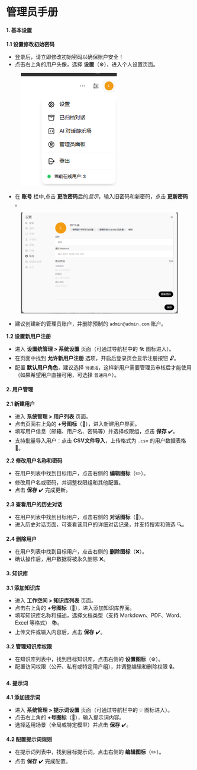 # 管理员手册



#### **1. 基本设置**

**1.1 设置修改初始密码**

* 登录后，请立即修改初始密码以确保账户安全！
* 点击右上角的用户头像，选择 **设置**（⚙️），进入个人设置页面。

<figure><img src=".gitbook/assets/image.png" alt=""><figcaption></figcaption></figure>

* 在 **账号** 栏中,点击 **更改密码**后&#x7684;_&#x663E;示_，输入旧密码和新密码，点击 **更新密码** ️。

<figure><img src=".gitbook/assets/image (2).png" alt=""><figcaption></figcaption></figure>

* 建议创建新的管理员账户，并删除预制的 `admin@admin.com` 账户。

**1.2 设置新用户注册**

* 进入 **设置统管理 > 系统设置** 页面（可通过导航栏中的 🛠️ 图标进入）。
* 在页面中找到 **允许新用户注册** 选项，开启后登录页会显示注册按钮 🔓。
* 配置 **默认用户角色**，建议选择 `待激活`，这样新用户需要管理员审核后才能使用（如果希望用户直接可用，可选择 `普通用户`）。

#### **2. 用户管理**

**2.1 新建用户**

* 进入 **系统管理 > 用户列表** 页面。
* 点击页面右上角的 **+号图标**（👥），进入新建用户界面。
* 填写用户信息（邮箱、用户名、密码等）并选择权限组，点击 **保存** ✔️。
* 支持批量导入用户：点击 **CSV文件导入**，上传格式为 `.csv` 的用户数据表格 📁。

**2.2 修改用户名称和密码**

* 在用户列表中找到目标用户，点击右侧的 **编辑图标**（✏️）。
* 修改用户名或密码，并调整权限组和其他配置。
* 点击 **保存** ✔️ 完成更新。

**2.3 查看用户的历史对话**

* 在用户列表中找到目标用户，点击右侧的 **对话图标**（💬）。
* 进入历史对话页面，可查看该用户的详细对话记录，并支持搜索和筛选 🔍。

**2.4 删除用户**

* 在用户列表中找到目标用户，点击右侧的 **删除图标**（❌）。
* 确认操作后，用户数据将被永久删除 ❌。

#### **3. 知识库**

**3.1 添加知识库**

* 进入 **工作空间 > 知识库列表** 页面。
* 点击右上角的 **+号图标**（📁），进入添加知识库界面。
* 填写知识库名称和描述，选择文档类型（支持 Markdown、PDF、Word、Excel 等格式） 📚。
* 上传文件或输入内容后，点击 **保存** ✔️。

**3.2 管理知识库权限**

* 在知识库列表中，找到目标知识库，点击右侧的 **设置图标**（⚙️）。
* 配置访问权限（公开、私有或特定用户组），并调整编辑和删除权限 🔒。

#### **4. 提示词**

**4.1 添加提示词**

* 进入 **系统管理 > 提示词设置** 页面（可通过导航栏中的 💡 图标进入）。
* 点击右上角的 **+号图标**（📝），输入提示词内容。
* 选择适用场景（全局或特定模型）并点击 **保存** ✔️。

**4.2 配置提示词规则**

* 在提示词列表中，找到目标提示词，点击右侧的 **编辑图标**（✏️）。
* 点击 **保存** ✔️ 完成配置。
